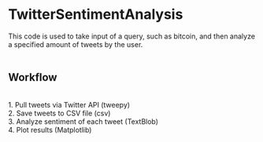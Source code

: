 # TwitterSentimentAnalysis
This code is used to take input of a query, such as bitcoin, and then analyze a specified amount of tweets by the user. <br>
<br>
<h2>Workflow</h2> <br>
1. Pull tweets via Twitter API (tweepy) <br>
2. Save tweets to CSV file (csv) <br>
3. Analyze sentiment of each tweet (TextBlob) <br>
4. Plot results (Matplotlib) <br>
<br>
